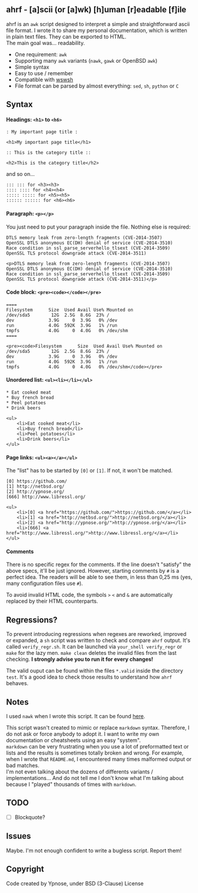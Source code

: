 ahrf - [a]scii (or [a]wk) [h]uman [r]eadable [f]ile
---------------------------------------------------

ahrf is an `awk` script designed to interpret a simple and straightforward
ascii file format. I wrote it to share my personal documentation, which is
written in plain text files. They can be exported to HTML.  
The main goal was... readability.

  * One requirement: `awk`
  * Supporting many `awk` variants (`nawk`, `gawk` or OpenBSD `awk`)
  * Simple syntax
  * Easy to use / remember
  * Compatible with [wswsh](https://github.com/Ypnose/Wswsh)
  * File format can be parsed by almost everything: `sed`, `sh`, `python` or `C`

Syntax
------

#### Headings: `<h1>` to `<h6>`

```
: My important page title :
```

```
<h1>My important page title</h1>
```

```
:: This is the category title ::
```

```
<h2>This is the category title</h2>
```

and so on...

```
::: ::: for <h3><h3>
:::: :::: for <h4><h4>
::::: ::::: for <h5><h5>
:::::: :::::: for <h6><h6>
```

#### Paragraph: `<p></p>`

You just need to put your paragraph inside the file. Nothing else is required:

```
DTLS memory leak from zero-length fragments (CVE-2014-3507)
OpenSSL DTLS anonymous EC(DH) denial of service (CVE-2014-3510)
Race condition in ssl_parse_serverhello_tlsext (CVE-2014-3509)
OpenSSL TLS protocol downgrade attack (CVE-2014-3511)
```
```
<p>DTLS memory leak from zero-length fragments (CVE-2014-3507)
OpenSSL DTLS anonymous EC(DH) denial of service (CVE-2014-3510)
Race condition in ssl_parse_serverhello_tlsext (CVE-2014-3509)
OpenSSL TLS protocol downgrade attack (CVE-2014-3511)</p>
```

#### Code block: `<pre><code></code></pre>`

```
====
Filesystem      Size  Used Avail Use% Mounted on
/dev/sda5        12G  2.5G  8.6G  23% /
dev             3.9G     0  3.9G   0% /dev
run             4.0G  592K  3.9G   1% /run
tmpfs           4.0G     0  4.0G   0% /dev/shm
====
```

```
<pre><code>Filesystem      Size  Used Avail Use% Mounted on
/dev/sda5        12G  2.5G  8.6G  23% /
dev             3.9G     0  3.9G   0% /dev
run             4.0G  592K  3.9G   1% /run
tmpfs           4.0G     0  4.0G   0% /dev/shm</code></pre>
```

#### Unordered list: `<ul><li></li></ul>`

```
* Eat cooked meat
* Buy french bread
* Peel potatoes
* Drink beers
```

```
<ul>
	<li>Eat cooked meat</li>
	<li>Buy french bread</li>
	<li>Peel potatoes</li>
	<li>Drink beers</li>
</ul>
```

#### Page links: `<ul><a></a></ul>`

The "list" has to be started by `[0]` or `[1]`. If not, it won't be matched.

```
[0] https://github.com/
[1] http://netbsd.org/
[2] http://ypnose.org/
[666] http://www.libressl.org/
```

```
<ul>
	<li>[0] <a href="https://github.com/">https://github.com/</a></li>
	<li>[1] <a href="http://netbsd.org/">http://netbsd.org/</a></li>
	<li>[2] <a href="http://ypnose.org/">http://ypnose.org/</a></li>
	<li>[666] <a href="http://www.libressl.org/">http://www.libressl.org/</a></li>
</ul>
```

#### Comments

There is no specific regex for the comments. If the line doesn't "satisfy"
the above specs, it'll be just ignored. However, starting comments by `#`
is a perfect idea. The readers will be able to see them, in less than 0,25
ms (yes, many configuration files use `#`).

To avoid invalid HTML code, the symbols `>` `<` and `&` are automatically
replaced by their HTML counterparts.

Regressions?
------------

To prevent introducing regressions when regexes are reworked, improved or
expanded, a `sh` script was written to check and compare `ahrf` output. It's
called `verify_regr.sh`. It can be launched via `your_shell verify_regr` or
`make` for the lazy men. `make clean` deletes the invalid files from the
last checking. __I strongly advise you to run it for every changes!__

The valid ouput can be found within the files `*.valid` inside the directory
`test`. It's a good idea to check those results to understand how `ahrf` behaves.

Notes
-----

I used `nawk` when I wrote this script. It can be found
[here](http://www.cs.princeton.edu/~bwk/btl.mirror/).

This script wasn't created to mimic or replace `markdown` syntax. Therefore,
I do not ask or force anybody to adopt it. I want to write my own documentation
or cheatsheets using an easy "system".  
`markdown` can be very frustrating when you use a lot of preformatted text
or lists and the results is sometimes totally broken and wrong. For example,
when I wrote that `README.md`, I encountered many times malformed output or
bad matches.  
I'm not even talking about the dozens of differents variants /
implementations... And do not tell me I don't know what I'm talking about
because I "played" thousands of times with `markdown`.

TODO
----

- [ ] Blockquote?

Issues
------

Maybe. I'm not enough confident to write a bugless script. Report them!

Copyright
---------

Code created by Ypnose, under BSD (3-Clause) License
